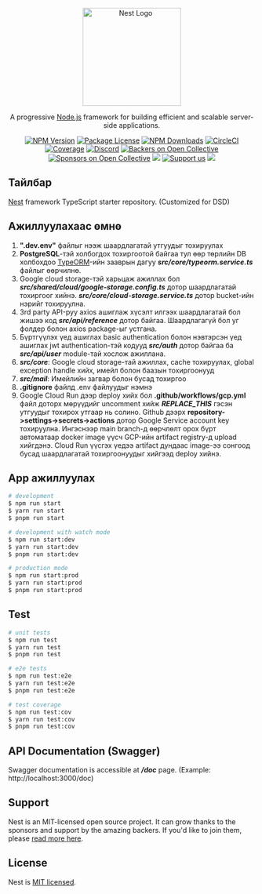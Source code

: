 <p align="center">
  <a href="http://nestjs.com/" target="blank"><img src="https://nestjs.com/img/logo-small.svg" width="200" alt="Nest Logo" /></a>
</p>

[circleci-image]: https://img.shields.io/circleci/build/github/nestjs/nest/master?token=abc123def456
[circleci-url]: https://circleci.com/gh/nestjs/nest

  <p align="center">A progressive <a href="http://nodejs.org" target="_blank">Node.js</a> framework for building efficient and scalable server-side applications.</p>
    <p align="center">
<a href="https://www.npmjs.com/~nestjscore" target="_blank"><img src="https://img.shields.io/npm/v/@nestjs/core.svg" alt="NPM Version" /></a>
<a href="https://www.npmjs.com/~nestjscore" target="_blank"><img src="https://img.shields.io/npm/l/@nestjs/core.svg" alt="Package License" /></a>
<a href="https://www.npmjs.com/~nestjscore" target="_blank"><img src="https://img.shields.io/npm/dm/@nestjs/common.svg" alt="NPM Downloads" /></a>
<a href="https://circleci.com/gh/nestjs/nest" target="_blank"><img src="https://img.shields.io/circleci/build/github/nestjs/nest/master" alt="CircleCI" /></a>
<a href="https://coveralls.io/github/nestjs/nest?branch=master" target="_blank"><img src="https://coveralls.io/repos/github/nestjs/nest/badge.svg?branch=master#9" alt="Coverage" /></a>
<a href="https://discord.gg/G7Qnnhy" target="_blank"><img src="https://img.shields.io/badge/discord-online-brightgreen.svg" alt="Discord"/></a>
<a href="https://opencollective.com/nest#backer" target="_blank"><img src="https://opencollective.com/nest/backers/badge.svg" alt="Backers on Open Collective" /></a>
<a href="https://opencollective.com/nest#sponsor" target="_blank"><img src="https://opencollective.com/nest/sponsors/badge.svg" alt="Sponsors on Open Collective" /></a>
  <a href="https://paypal.me/kamilmysliwiec" target="_blank"><img src="https://img.shields.io/badge/Donate-PayPal-ff3f59.svg"/></a>
    <a href="https://opencollective.com/nest#sponsor"  target="_blank"><img src="https://img.shields.io/badge/Support%20us-Open%20Collective-41B883.svg" alt="Support us"></a>
  <a href="https://twitter.com/nestframework" target="_blank"><img src="https://img.shields.io/twitter/follow/nestframework.svg?style=social&label=Follow"></a>
</p>
  <!--[![Backers on Open Collective](https://opencollective.com/nest/backers/badge.svg)](https://opencollective.com/nest#backer)
  [![Sponsors on Open Collective](https://opencollective.com/nest/sponsors/badge.svg)](https://opencollective.com/nest#sponsor)-->

## Тайлбар

[Nest](https://github.com/nestjs/nest) framework TypeScript starter repository. (Customized for DSD)

## Ажиллуулахаас өмнө

1. **".dev.env"** файлыг нээж шаардлагатай утгуудыг тохируулах
2. **PostgreSQL**-тэй холбогдох тохиргоотой байгаа тул өөр төрлийн DB холбохдоо [TypeORM](https://www.npmjs.com/package/typeorm)-ийн зааврын дагуу **_src/core/typeorm.service.ts_** файлыг өөрчилнө.
3. Google cloud storage-тэй харьцаж ажиллах бол **_src/shared/cloud/google-storage.config.ts_** дотор шаардлагатай тохиргоог хийнэ. **_src/core/cloud-storage.service.ts_** дотор bucket-ийн нэрийг тохируулна.
4. 3rd party API-руу axios ашиглаж хүсэлт илгээх шаардлагатай бол жишээ код **_src/api/reference_** дотор байгаа. Шаардлагагүй бол уг фолдер болон axios package-ыг устгана.
5. Бүртгүүлэх үед ашиглах basic authentication болон нэвтэрсэн үед ашиглах jwt authentication-тэй кодууд **_src/auth_** дотор байгаа ба **_src/api/user_** module-тай хослож ажиллана.
6. **_src/core_**: Google cloud storage-тай ажиллах, cache тохируулах, global exception handle хийх, имейл болон баазын тохиргоонууд
7. **_src/mail_**: Имейлийн загвар болон бусад тохиргоо
8. **.gitignore** файлд .env файлуудыг нэмнэ
9. Google Cloud Run дээр deploy хийх бол **.github/workflows/gcp.yml** файл доторх мөрүүдийг uncomment хийж **_REPLACE_THIS_** гэсэн утгуудыг тохирох утгаар нь солино. Github дээрх **repository->settings->secrets->actions** дотор Google Service account key тохируулна. Ингэснээр main branch-д өөрчлөлт орох бүрт автоматаар docker image үүсч GCP-ийн artifact registry-д upload хийгдэнэ. Cloud Run үүсгэх үедээ artifact дундаас image-ээ сонгоод бусад шаардлагатай тохиргоонуудыг хийгээд deploy хийнэ.

## App ажиллуулах

```bash
# development
$ npm run start
$ yarn run start
$ pnpm run start

# development with watch mode
$ npm run start:dev
$ yarn run start:dev
$ pnpm run start:dev

# production mode
$ npm run start:prod
$ yarn run start:prod
$ pnpm run start:prod
```

## Test

```bash
# unit tests
$ npm run test
$ yarn run test
$ pnpm run test

# e2e tests
$ npm run test:e2e
$ yarn run test:e2e
$ pnpm run test:e2e

# test coverage
$ npm run test:cov
$ yarn run test:cov
$ pnpm run test:cov
```

## API Documentation (Swagger)

Swagger documentation is accessible at **_/doc_** page. (Example: http://localhost:3000/doc)

## Support

Nest is an MIT-licensed open source project. It can grow thanks to the sponsors and support by the amazing backers. If you'd like to join them, please [read more here](https://docs.nestjs.com/support).

## License

Nest is [MIT licensed](LICENSE).
